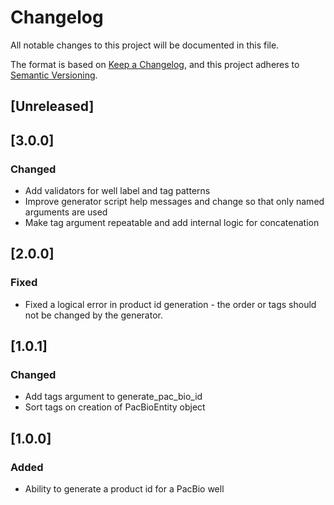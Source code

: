 # Changelog
All notable changes to this project will be documented in this file.

The format is based on [Keep a Changelog](https://keepachangelog.com/en/1.0.0/),
and this project adheres to [Semantic Versioning](https://semver.org/spec/v2.0.0.html).

## [Unreleased]

## [3.0.0]

### Changed

 - Add validators for well label and tag patterns
 - Improve generator script help messages and change so that only named
   arguments are used
 - Make tag argument repeatable and add internal logic for concatenation

## [2.0.0]

### Fixed

 - Fixed a logical error in product id generation - the order or tags
   should not be changed by the generator.

## [1.0.1]

### Changed

 - Add tags argument to generate_pac_bio_id
 - Sort tags on creation of PacBioEntity object

## [1.0.0]

### Added

 - Ability to generate a product id for a PacBio well
